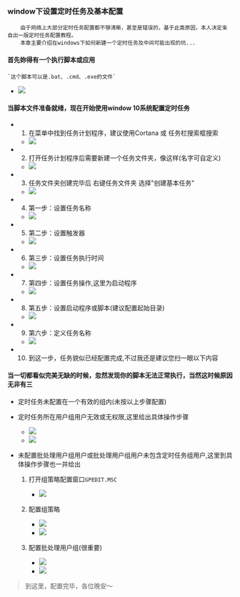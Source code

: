 ### window下设置定时任务及基本配置

```
    由于网络上大部分定时任务配置都不够清晰，甚至是错误的，基于此类原因，本人决定亲自出一版定时任务配置教程。
    本章主要介绍在windows下如何新建一个定时任务及中间可能出现的坑...
```

#### 首先妳得有一个执行脚本或应用
    `这个脚本可以是.bat、.cmd、.exe的文件`

+ ![](./20191022_file/1.png)


#### 当脚本文件准备就绪，现在开始使用window 10系统配置定时任务

+ 1. 在菜单中找到任务计划程序，建议使用Cortana 或 任务栏搜索框搜索
    - ![](./20191022_file/2.png)
+ 2. 打开任务计划程序后需要新建一个任务文件夹，像这样(名字可自定义)
    - ![](./20191022_file/2+.png)

+ 3. 任务文件夹创建完毕后 右键任务文件夹 选择"创建基本任务"
    - ![](./20191022_file/5.png)

+ 4. 第一步：设置任务名称
    - ![](./20191022_file/6.png)

+ 5. 第二步：设置触发器
    - ![](./20191022_file/7.png)

+ 6. 第三步：设置任务执行时间
    - ![](./20191022_file/8.png)

+ 7. 第四步：设置任务操作,这里为启动程序
    - ![](./20191022_file/9.png)

+ 8. 第五步：设置启动程序或脚本(建议配置起始目录)
    - ![](./20191022_file/9+.png)

+ 9. 第六步：定义任务名称
    - ![](./20191022_file/10.png)

+ 10. 到这一步，任务貌似已经配置完成,不过我还是建议您扫一眼以下内容


#### 当一切都看似完美无缺的时候，忽然发现你的脚本无法正常执行，当然这时候原因无非有三
+ 定时任务未配置在一个有效的组内(未按以上步骤配置)


+ 定时任务所在用户组用户无效或无权限,这里给出具体操作步骤
    - ![](./20191022_file/11.png)
    - ![](./20191022_file/12+.png)

+ 未配置批处理用户组用户或批处理用户组用户未包含定时任务组用户,这里到具体操作步骤也一并给出

    1. 打开组策略配置窗口`GPEDIT.MSC`
        - ![](./20191022_file/13.png)

    2. 配置组策略
        - ![](./20191022_file/14.png)
        - ![](./20191022_file/15.png)

    3. 配置批处理用户组(很重要)
        - ![](./20191022_file/16.png)
        - ![](./20191022_file/17.png)

> 到这里，配置完毕，各位晚安～

